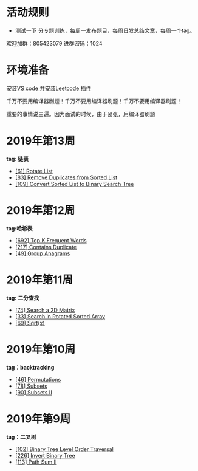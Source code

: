 # 活动规则
* 测试一下
分专题训练，每周一发布题目，每周日发总结文章，每周一个tag。

欢迎加群：805423079  进群密码：1024



# 环境准备

[安装VS code 并安装Leetcode 插件](https://zhuanlan.zhihu.com/p/56226189)

千万不要用编译器刷题！千万不要用编译器刷题！千万不要用编译器刷题！

重要的事情说三遍。因为面试的时候，由于紧张，用编译器刷题

# 2019年第13周

**tag: 链表**

* [[61] Rotate List](https://leetcode.com/problems/rotate-list/description/)
* [[83] Remove Duplicates from Sorted List](https://leetcode.com/problems/remove-duplicates-from-sorted-list/description/)
* [[109] Convert Sorted List to Binary Search Tree](https://leetcode.com/problems/convert-sorted-list-to-binary-search-tree/description/)

# 2019年第12周

**tag:哈希表**

* [[692] Top K Frequent Words](https://leetcode.com/problems/top-k-frequent-words/description/)
* [[217] Contains Duplicate](https://leetcode.com/problems/contains-duplicate/description/)
* [[49] Group Anagrams](https://leetcode.com/problems/group-anagrams/description/)

# 2019年第11周

**tag: 二分查找**

* [[74] Search a 2D Matrix](https://leetcode.com/problems/search-a-2d-matrix/description/)
* [[33] Search in Rotated Sorted Array](https://leetcode.com/problems/search-in-rotated-sorted-array/description/)
* [[69] Sqrt(x)](https://leetcode.com/problems/sqrtx/description/)

# 2019年第10周

**tag：backtracking**

* [[46] Permutations](https://leetcode.com/problems/permutations/description/)
* [[78] Subsets](https://leetcode.com/problems/subsets/description/)
* [[90] Subsets II](https://leetcode.com/problems/subsets-ii/description/)

# 2019年第9周

**tag：二叉树**

* [[102] Binary Tree Level Order Traversal](https://leetcode.com/problems/binary-tree-level-order-traversal/description/)
* [[226] Invert Binary Tree](https://leetcode.com/problems/invert-binary-tree/description/)
* [[113] Path Sum II](https://leetcode.com/problems/path-sum-ii/description/)
